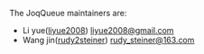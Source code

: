 

The JoqQueue maintainers are:

* Li yue([liyue2008](https://github.com/liyue2008)) liyue2008@gmail.com
* Wang jin([rudy2steiner](https://github.com/rudy2steiner)) rudy_steiner@163.com
